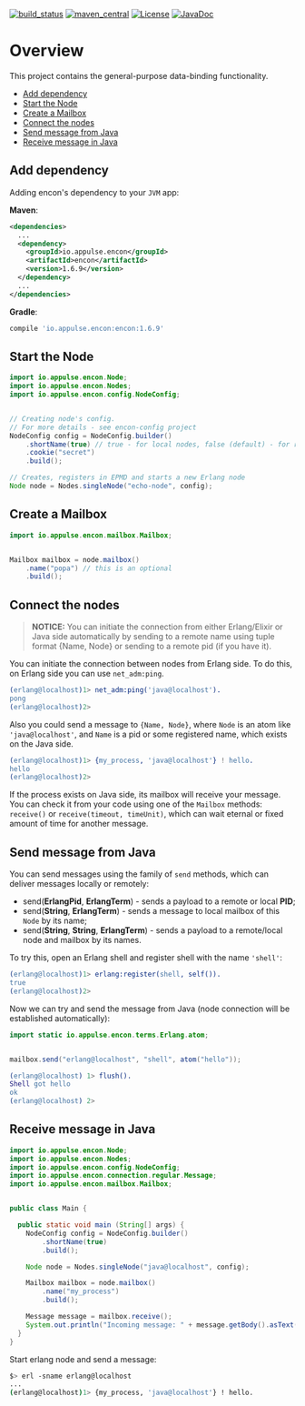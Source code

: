 [![build_status](https://travis-ci.org/appulse-projects/encon-java.svg?branch=master)](https://travis-ci.org/appulse-projects/encon-java)
[![maven_central](https://maven-badges.herokuapp.com/maven-central/io.appulse.encon/encon/badge.svg)](https://search.maven.org/search?q=a:encon)
[![License](http://img.shields.io/:license-apache-brightgreen.svg)](http://www.apache.org/licenses/LICENSE-2.0.html)
[![JavaDoc](http://www.javadoc.io/badge/io.appulse.encon/encon.svg)](http://www.javadoc.io/doc/io.appulse.encon/encon)

# Overview

This project contains the general-purpose data-binding functionality.

- [Add dependency](#add-dependency)
- [Start the Node](#start-the-node)
- [Create a Mailbox](#create-a-mailbox)
- [Connect the nodes](#connect-the-nodes)
- [Send message from Java](#send-message-from-java)
- [Receive message in Java](#receive-message-in-java)

## Add dependency

Adding encon's dependency to your `JVM` app:

**Maven**:

```xml
<dependencies>
  ...
  <dependency>
    <groupId>io.appulse.encon</groupId>
    <artifactId>encon</artifactId>
    <version>1.6.9</version>
  </dependency>
  ...
</dependencies>
```

**Gradle**:

```groovy
compile 'io.appulse.encon:encon:1.6.9'
```

## Start the Node

```java
import io.appulse.encon.Node;
import io.appulse.encon.Nodes;
import io.appulse.encon.config.NodeConfig;


// Creating node's config.
// For more details - see encon-config project
NodeConfig config = NodeConfig.builder()
    .shortName(true) // true - for local nodes, false (default) - for remote accessable
    .cookie("secret")
    .build();

// Creates, registers in EPMD and starts a new Erlang node
Node node = Nodes.singleNode("echo-node", config);
```

## Create a Mailbox

```java
import io.appulse.encon.mailbox.Mailbox;


Mailbox mailbox = node.mailbox()
    .name("popa") // this is an optional
    .build();
```

## Connect the nodes

> **NOTICE:** You can initiate the connection from either Erlang/Elixir or Java side automatically by sending to a remote name using tuple format {Name, Node} or sending to a remote pid (if you have it).

You can initiate the connection between nodes from Erlang side. To do this, on Erlang side you can use `net_adm:ping`.

```erlang
(erlang@localhost)1> net_adm:ping('java@localhost').
pong
(erlang@localhost)2>
```

Also you could send a message to `{Name, Node}`, where `Node` is an atom like `'java@localhost'`, and `Name` is a pid or some registered name, which exists on the Java side.

```erlang
(erlang@localhost)1> {my_process, 'java@localhost'} ! hello.
hello
(erlang@localhost)2>
```

If the process exists on Java side, its mailbox will receive your message. You can check it from your code using one of the `Mailbox` methods: `receive()` or `receive(timeout, timeUnit)`, which can wait eternal or fixed amount of time for another message.

## Send message from Java

You can send messages using the family of `send` methods, which can deliver messages locally or remotely:

- send(**ErlangPid**, **ErlangTerm**) - sends a payload to a remote or local **PID**;
- send(**String**, **ErlangTerm**) - sends a message to local mailbox of this `Node` by its name;
- send(**String**, **String**, **ErlangTerm**) - sends a payload to a remote/local node and mailbox by its names.

To try this, open an Erlang shell and register shell with the name `'shell'`:

```erlang
(erlang@localhost)1> erlang:register(shell, self()).
true
(erlang@localhost)2>
```

Now we can try and send the message from Java (node connection will be established automatically):

```java
import static io.appulse.encon.terms.Erlang.atom;


mailbox.send("erlang@localhost", "shell", atom("hello"));
```

```erlang
(erlang@localhost) 1> flush().
Shell got hello
ok
(erlang@localhost) 2>
```

## Receive message in Java

```java
import io.appulse.encon.Node;
import io.appulse.encon.Nodes;
import io.appulse.encon.config.NodeConfig;
import io.appulse.encon.connection.regular.Message;
import io.appulse.encon.mailbox.Mailbox;


public class Main {

  public static void main (String[] args) {
    NodeConfig config = NodeConfig.builder()
        .shortName(true)
        .build();

    Node node = Nodes.singleNode("java@localhost", config);

    Mailbox mailbox = node.mailbox()
        .name("my_process")
        .build();

    Message message = mailbox.receive();
    System.out.println("Incoming message: " + message.getBody().asText());
  }
}
```

Start erlang node and send a message:

```bash
$> erl -sname erlang@localhost
...
(erlang@localhost)1> {my_process, 'java@localhost'} ! hello.
```
